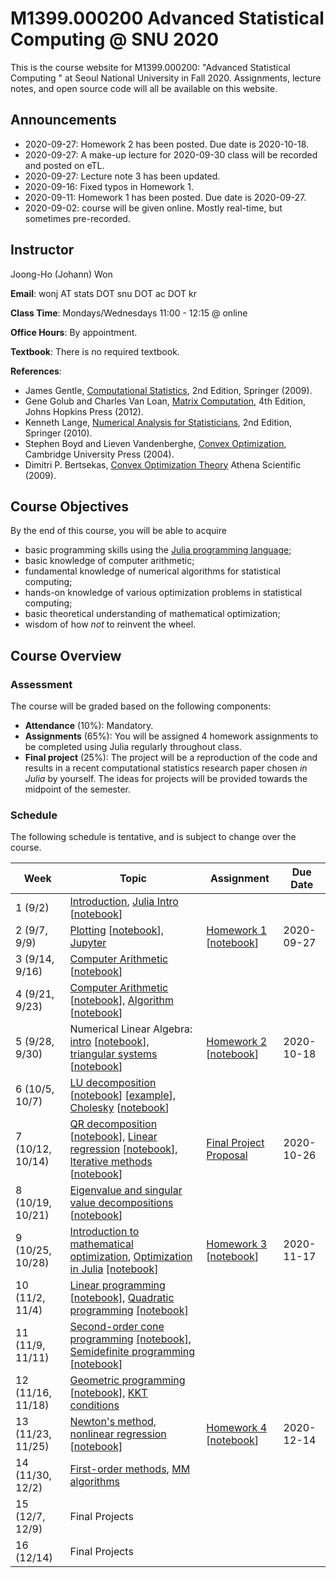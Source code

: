 # M1399.000200 Advanced Statistical Computing @ SNU 2020

This is the course website for M1399.000200: "Advanced Statistical Computing " at Seoul National University in Fall 2020. Assignments, lecture notes, and open source code will all be available on this website.

## Announcements

* 2020-09-27: Homework 2 has been posted. Due date is 2020-10-18.
* 2020-09-27: A make-up lecture for 2020-09-30 class will be recorded and posted on eTL.
* 2020-09-27: Lecture note 3 has been updated.
* 2020-09-16: Fixed typos in Homework 1.
* 2020-09-11: Homework 1 has been posted. Due date is 2020-09-27.
* 2020-09-02: course will be given online. Mostly real-time, but sometimes pre-recorded.

## Instructor 

Joong-Ho (Johann) Won

**Email**: wonj AT stats DOT snu DOT ac DOT kr

**Class Time**: Mondays/Wednesdays 11:00 - 12:15 @ online

**Office Hours**: By appointment.

**Textbook**: There is no required textbook.

**References**: 

- James Gentle, [Computational Statistics](https://link.springer.com/book/10.1007%2F978-0-387-98144-4), 2nd Edition, Springer (2009).
- Gene Golub and Charles Van Loan, [Matrix Computation](https://www.amazon.com/Computations-Hopkins-Studies-Mathematical-Sciences/dp/1421407949/ref=sr_1_1?keywords=matrix+computation+golub&qid=1567157884&s=gateway&sr=8-1), 4th Edition, Johns Hopkins Press (2012).
- Kenneth Lange, [Numerical Analysis for Statisticians](https://link.springer.com/book/10.1007%2F978-1-4419-5945-4), 2nd Edition, Springer (2010).
- Stephen Boyd and Lieven Vandenberghe, [Convex Optimization](https://web.stanford.edu/~boyd/cvxbook/), Cambridge University Press (2004).
- Dimitri P. Bertsekas, [Convex Optimization Theory](http://www.athenasc.com/convexduality.html) Athena Scientific (2009).
	

## Course Objectives

By the end of this course, you will be able to acquire

- basic programming skills using the [Julia programming language](https://julialang.org);
- basic knowledge of computer arithmetic;
- fundamental knowledge of numerical algorithms for statistical computing;
- hands-on knowledge of various optimization problems in statistical computing;
- basic theoretical understanding of mathematical optimization;
- wisdom of how *not* to reinvent the wheel.

## Course Overview

### Assessment

The course will be graded based on the following components:

- **Attendance** (10%): Mandatory.
- **Assignments** (65%): You will be assigned 4 homework assignments to be completed using Julia regularly throughout class. 
- **Final project** (25%): The project will be a reproduction of the code and results in a recent computational statistics research paper chosen *in Julia* by yourself. The ideas for projects will be provided towards the midpoint of the semester.

### Schedule

The following schedule is tentative, and is subject to change over the course.

| Week | Topic | Assignment | Due Date |
|---| --- | --- | --- | 
| 1 (9/2)      | [Introduction](./lectures/01-intro/intro.html), [Julia Intro](https://mybinder.org/v2/gh/won-j/M1399_000200-2020fall/master?filepath=lectures/02-juliaintro/juliaintro.ipynb) [[notebook](./lectures/02-juliaintro/juliaintro.ipynb)] | | | 
| 2 (9/7, 9/9)     | [Plotting](https://mybinder.org/v2/gh/won-j/M1399_000200-2020fall/master?filepath=lectures/02-juliaintro/juliaplots.ipynb) [[notebook](./lectures/02-juliaintro/juliaplots.ipynb)], [Jupyter](./lectures/02-juliaintro/jupyter.html) | [Homework 1](./hw/hw1/hw01.html) [[notebook](./hw/hw1/hw01.ipynb)] | 2020-09-27 |
| 3 (9/14, 9/16)    | [Computer Arithmetic](https://mybinder.org/v2/gh/won-j/M1399_000200-2020fall/master?filepath=lectures/03-arith/arith.ipynb) [[notebook](./lectures/03-arith/arith.ipynb)] |  |  |
| 4 (9/21, 9/23)    | [Computer Arithmetic](https://mybinder.org/v2/gh/won-j/M1399_000200-2020fall/master?filepath=lectures/03-arith/arith.ipynb) [[notebook](./lectures/03-arith/arith.ipynb)], [Algorithm](https://mybinder.org/v2/gh/won-j/M1399_000200-2020fall/master?filepath=lectures/04-algo/algo.ipynb) [[notebook](./lectures/04-algo/algo.ipynb)] |  |  |
| 5 (9/28, 9/30)    | Numerical Linear Algebra: [intro](https://mybinder.org/v2/gh/won-j/M1399_000200-2020fall/master?filepath=lectures/05-numalgintro/numalgintro.ipynb) [[notebook](./lectures/05-numalgintro/numalgintro.ipynb)], 	[triangular systems](https://mybinder.org/v2/gh/won-j/M1399_000200-2020fall/master?filepath=lectures/06-trisys/trisys.ipynb) [[notebook](./lectures/06-trisys/trisys.ipynb)] | [Homework 2](./hw/hw2/hw02.html) [[notebook](./hw/hw2/hw02.ipynb)] | 2020-10-18  |
| 6 (10/5, 10/7)    | [LU decomposition](https://mybinder.org/v2/gh/won-j/M1399_000200-2020fall/master?filepath=lectures/07-gelu/gelu.ipynb) [[notebook](./lectures/07-gelu/gelu.ipynb)] [[example](./lectures/07-gelu/gelu.pdf)], [Cholesky](https://mybinder.org/v2/gh/won-j/M1399_000200-2020fall/master?filepath=lectures/08-chol/chol.ipynb) [[notebook](./lectures/08-chol/chol.ipynb)] | |  |  |
| 7 (10/12, 10/14)  | [QR decomposition](.) [[notebook](.)], [Linear regression](.) [[notebook](.)], [Iterative methods](.) [[notebook](.)] | [Final Project Proposal](.)  | 2020-10-26  |
| 8 (10/19, 10/21)  | [Eigenvalue and singular value decompositions](.) [[notebook](.)] | | |
| 9 (10/25, 10/28)  | [Introduction to mathematical optimization](.), [Optimization in Julia](.) [[notebook]](.) | [Homework 3](.) [[notebook](.)] | 2020-11-17 |
| 10 (11/2, 11/4)   | [Linear programming](.) [[notebook]](.), [Quadratic programming](.) [[notebook]](.) |  |  |
| 11 (11/9, 11/11) | [Second-order cone programming](.) [[notebook]](.), [Semidefinite programming](.) [[notebook]](.) | | |
| 12 (11/16, 11/18) | [Geometric programming](.) [[notebook]](.), [KKT conditions](.) | |  |
| 13 (11/23, 11/25) | [Newton's method, nonlinear regression](.) [[notebook]](.) | [Homework 4](.) [[notebook](.)] | 2020-12-14 |
| 14 (11/30, 12/2)   | [First-order methods](.), [MM algorithms](.) |  |  |
| 15 (12/7, 12/9)  | Final Projects      |  |  |
| 16 (12/14)  | Final Projects      |  |  |


